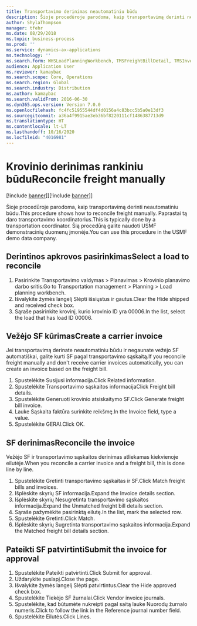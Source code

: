 ```yaml
---
title: Transportavimo derinimas neautomatiniu būdu
description: Šioje procedūroje parodoma, kaip transportavimą derinti neautomatiniu būdu.
author: ShylaThompson
manager: tfehr
ms.date: 08/29/2018
ms.topic: business-process
ms.prod: ''
ms.service: dynamics-ax-applications
ms.technology: ''
ms.search.form: WHSLoadPlanningWorkbench, TMSFreightBillDetail, TMSInvoiceTable, TMSFreightBillInvoiceReconcile, TMSInvoiceJournal, LedgerJournalTable, LedgerJournalTransDaily, TMSFBDetailReconcile
audience: Application User
ms.reviewer: kamaybac
ms.search.scope: Core, Operations
ms.search.region: Global
ms.search.industry: Distribution
ms.author: kamaybac
ms.search.validFrom: 2016-06-30
ms.dyn365.ops.version: Version 7.0.0
ms.openlocfilehash: fc4fc51955544df4d0156a4c83bcc5b5a0e13df3
ms.sourcegitcommit: a36a4f9915ae3eb36bf8220111cf1486387713d9
ms.translationtype: HT
ms.contentlocale: lt-LT
ms.lasthandoff: 10/16/2020
ms.locfileid: "4016981"
---
```

# <a name="reconcile-freight-manually"></a><span data-ttu-id="0e8ec-103">Krovinio derinimas rankiniu būdu</span><span class="sxs-lookup"><span data-stu-id="0e8ec-103">Reconcile freight manually</span></span>

<span data-ttu-id="0e8ec-104">[!include [banner](../../includes/banner.md)]]</span><span class="sxs-lookup"><span data-stu-id="0e8ec-104">[!include [banner](../../includes/banner.md)]]</span></span>

<span data-ttu-id="0e8ec-105">Šioje procedūroje parodoma, kaip transportavimą derinti neautomatiniu būdu.</span><span class="sxs-lookup"><span data-stu-id="0e8ec-105">This procedure shows how to reconcile freight manually.</span></span> <span data-ttu-id="0e8ec-106">Paprastai tą daro transportavimo koordinatorius.</span><span class="sxs-lookup"><span data-stu-id="0e8ec-106">This is typically done by a transportation coordinator.</span></span> <span data-ttu-id="0e8ec-107">Šią procedūrą galite naudoti USMF demonstracinių duomenų įmonėje.</span><span class="sxs-lookup"><span data-stu-id="0e8ec-107">You can use this procedure in the USMF demo data company.</span></span>


## <a name="select-a-load-to-reconcile"></a><span data-ttu-id="0e8ec-108">Derintinos apkrovos pasirinkimas</span><span class="sxs-lookup"><span data-stu-id="0e8ec-108">Select a load to reconcile</span></span>
1. <span data-ttu-id="0e8ec-109">Pasirinkite Transportavimo valdymas > Planavimas > Krovinio planavimo darbo sritis.</span><span class="sxs-lookup"><span data-stu-id="0e8ec-109">Go to Transportation management > Planning > Load planning workbench.</span></span>
2. <span data-ttu-id="0e8ec-110">Išvalykite žymės langelį Slėpti išsiųstus ir gautus.</span><span class="sxs-lookup"><span data-stu-id="0e8ec-110">Clear the Hide shipped and received check box.</span></span> 
3. <span data-ttu-id="0e8ec-111">Sąraše pasirinkite krovinį, kurio krovinio ID yra 00006.</span><span class="sxs-lookup"><span data-stu-id="0e8ec-111">In the list, select the load that has load ID 00006.</span></span>

## <a name="create-a-carrier-invoice"></a><span data-ttu-id="0e8ec-112">Vežėjo SF kūrimas</span><span class="sxs-lookup"><span data-stu-id="0e8ec-112">Create a carrier invoice</span></span>
<span data-ttu-id="0e8ec-113">Jei transportavimą derinate neautomatiniu būdu ir negaunate vežėjo SF automatiškai, galite kurti SF pagal transportavimo sąskaitą.</span><span class="sxs-lookup"><span data-stu-id="0e8ec-113">If you reconcile freight manually and don't receive carrier invoices automatically, you can create an invoice based on the freight bill.</span></span>  
1. <span data-ttu-id="0e8ec-114">Spustelėkite Susijusi informacija.</span><span class="sxs-lookup"><span data-stu-id="0e8ec-114">Click Related information.</span></span>
2. <span data-ttu-id="0e8ec-115">Spustelėkite Transportavimo sąskaitos informacija</span><span class="sxs-lookup"><span data-stu-id="0e8ec-115">Click Freight bill details.</span></span>
3. <span data-ttu-id="0e8ec-116">Spustelėkite Generuoti krovinio atsiskaitymo SF.</span><span class="sxs-lookup"><span data-stu-id="0e8ec-116">Click Generate freight bill invoice.</span></span>
4. <span data-ttu-id="0e8ec-117">Lauke Sąskaita faktūra surinkite reikšmę.</span><span class="sxs-lookup"><span data-stu-id="0e8ec-117">In the Invoice field, type a value.</span></span>
5. <span data-ttu-id="0e8ec-118">Spustelėkite GERAI.</span><span class="sxs-lookup"><span data-stu-id="0e8ec-118">Click OK.</span></span>

## <a name="reconcile-the-invoice"></a><span data-ttu-id="0e8ec-119">SF derinimas</span><span class="sxs-lookup"><span data-stu-id="0e8ec-119">Reconcile the invoice</span></span>
<span data-ttu-id="0e8ec-120">Vežėjo SF ir transportavimo sąskaitos derinimas atliekamas kiekvienoje eilutėje.</span><span class="sxs-lookup"><span data-stu-id="0e8ec-120">When you reconcile a carrier invoice and a freight bill, this is done line by line.</span></span>  
1. <span data-ttu-id="0e8ec-121">Spustelėkite Gretinti transportavimo sąskaitas ir SF.</span><span class="sxs-lookup"><span data-stu-id="0e8ec-121">Click Match freight bills and invoices.</span></span>
2. <span data-ttu-id="0e8ec-122">Išplėskite skyrių SF informacija.</span><span class="sxs-lookup"><span data-stu-id="0e8ec-122">Expand the Invoice details section.</span></span>
3. <span data-ttu-id="0e8ec-123">Išplėskite skyrių Nesugretinta transportavimo sąskaitos informacija.</span><span class="sxs-lookup"><span data-stu-id="0e8ec-123">Expand the Unmatched freight bill details section.</span></span>
4. <span data-ttu-id="0e8ec-124">Sąraše pažymėkite pasirinktą eilutę.</span><span class="sxs-lookup"><span data-stu-id="0e8ec-124">In the list, mark the selected row.</span></span>
5. <span data-ttu-id="0e8ec-125">Spustelėkite Gretinti.</span><span class="sxs-lookup"><span data-stu-id="0e8ec-125">Click Match.</span></span>
6. <span data-ttu-id="0e8ec-126">Išplėskite skyrių Sugretinta transportavimo sąskaitos informacija.</span><span class="sxs-lookup"><span data-stu-id="0e8ec-126">Expand the Matched freight bill details section.</span></span>

## <a name="submit-the-invoice-for-approval"></a><span data-ttu-id="0e8ec-127">Pateikti SF patvirtinti</span><span class="sxs-lookup"><span data-stu-id="0e8ec-127">Submit the invoice for approval</span></span>
1. <span data-ttu-id="0e8ec-128">Spustelėkite Pateikti patvirtinti.</span><span class="sxs-lookup"><span data-stu-id="0e8ec-128">Click Submit for approval.</span></span>
2. <span data-ttu-id="0e8ec-129">Uždarykite puslapį.</span><span class="sxs-lookup"><span data-stu-id="0e8ec-129">Close the page.</span></span>
3. <span data-ttu-id="0e8ec-130">Išvalykite žymės langelį Slėpti patvirtintus.</span><span class="sxs-lookup"><span data-stu-id="0e8ec-130">Clear the Hide approved check box.</span></span> 
4. <span data-ttu-id="0e8ec-131">Spustelėkite Tiekėjo SF žurnalai.</span><span class="sxs-lookup"><span data-stu-id="0e8ec-131">Click Vendor invoice journals.</span></span>
5. <span data-ttu-id="0e8ec-132">Spustelėkite, kad būtumėte nukreipti pagal saitą lauke Nuorodų žurnalo numeris.</span><span class="sxs-lookup"><span data-stu-id="0e8ec-132">Click to follow the link in the Reference journal number field.</span></span>
6. <span data-ttu-id="0e8ec-133">Spustelėkite Eilutės.</span><span class="sxs-lookup"><span data-stu-id="0e8ec-133">Click Lines.</span></span>

